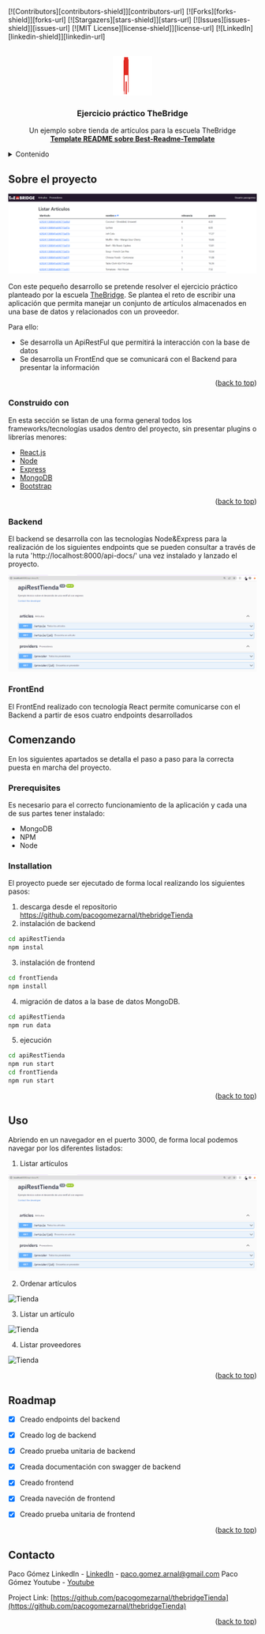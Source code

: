 <div id="top"></div>
<!--
*** Thanks for checking out the Best-README-Template. If you have a suggestion
*** that would make this better, please fork the repo and create a pull request
*** or simply open an issue with the tag "enhancement".
*** Don't forget to give the project a star!
*** Thanks again! Now go create something AMAZING! :D
-->



<!-- PROJECT SHIELDS -->
<!--
*** I'm using markdown "reference style" links for readability.
*** Reference links are enclosed in brackets [ ] instead of parentheses ( ).
*** See the bottom of this document for the declaration of the reference variables
*** for contributors-url, forks-url, etc. This is an optional, concise syntax you may use.
*** https://www.markdownguide.org/basic-syntax/#reference-style-links
-->
[![Contributors][contributors-shield]][contributors-url]
[![Forks][forks-shield]][forks-url]
[![Stargazers][stars-shield]][stars-url]
[![Issues][issues-shield]][issues-url]
[![MIT License][license-shield]][license-url]
[![LinkedIn][linkedin-shield]][linkedin-url]



<!-- PROJECT LOGO -->
<br />
<div align="center">
  <a href="https://github.com/pacogomezarnal/thebridgeTienda">
    <img src="frontTienda/public/logo_thebridge.svg" alt="LogoTheBridge" width="80" height="80">
  </a>

  <h3 align="center">Ejercicio práctico TheBridge</h3>

  <p align="center">
    Un ejemplo sobre tienda de artículos para la escuela TheBridge
    <br />
    <a href="https://github.com/othneildrew/Best-README-Template"><strong>Template README sobre Best-Readme-Template</strong></a>
  </p>
</div>



<!-- TABLE OF CONTENTS -->
<details>
  <summary>Contenido</summary>
  <ol>
    <li>
      <a href="#about-the-project">Sobre el proyecto</a>
      <ul>
        <li><a href="#built-with">Construido con</a></li>
        <li><a href="#backend">Backend</a></li>
        <li><a href="#frontend">Frontend</a></li>
      </ul>
    </li>
    <li>
      <a href="#getting-started">Comenzando</a>
      <ul>
        <li><a href="#prerequisites">Prerequisitos</a></li>
        <li><a href="#installation">Instalación</a></li>
      </ul>
    </li>
    <li><a href="#usage">Uso</a></li>
    <li><a href="#roadmap">Roadmap</a></li>
    <li><a href="#contact">Contacto</a></li>
  </ol>
</details>



<!-- ABOUT THE PROJECT -->
## Sobre el proyecto
<div align="center">
  <img src="frontTienda/public/screen_tienda01.png" alt="Tienda">
</div>

Con este pequeño desarrollo se pretende resolver el ejercicio práctico planteado por la escuela <a href="https://www.thebridge.tech/">TheBridge</a>. Se plantea el reto de escribir una aplicación que permita manejar un conjunto de artículos almacenados en una base de datos y relacionados con un proveedor.

Para ello:

* Se desarrolla un ApiRestFul que permitirá la interacción con la base de datos
* Se desarrolla un FrontEnd que se comunicará con el Backend para presentar la información

<p align="right">(<a href="#top">back to top</a>)</p>



### Construido con

En esta sección se listan de una forma general todos los frameworks/tecnologías usados dentro del proyecto, sin presentar plugins o librerías menores:

* [React.js](https://reactjs.org/)
* [Node](https://nodejs.dev/)
* [Express](https://expressjs.com/)
* [MongoDB](https://www.mongodb.com/)
* [Bootstrap](https://getbootstrap.com)

<p align="right">(<a href="#top">back to top</a>)</p>


### Backend

El backend se desarrolla con las tecnologías Node&Express para la realización de los siguientes endpoints que se pueden consultar a través de la ruta 'http://localhost:8000/api-docs/' una vez instalado y lanzado el proyecto.
<div align="center">
  <img src="frontTienda/public/screen_api01.png" alt="Tienda">
</div>

### FrontEnd

El FrontEnd realizado con tecnología React permite comunicarse con el Backend a partir de esos cuatro endpoints desarrollados

<!-- GETTING STARTED -->
## Comenzando

En los siguientes apartados se detalla el paso a paso para la correcta puesta en marcha del proyecto.

### Prerequisites

Es necesario para el correcto funcionamiento de la aplicación y cada una de sus partes tener instalado:

* MongoDB
* NPM
* Node

### Installation

El proyecto puede ser ejecutado de forma local realizando los siguientes pasos:

1. descarga desde el repositorio https://github.com/pacogomezarnal/thebridgeTienda
2. instalación de backend
  ```sh
  cd apiRestTienda
  npm instal
  ```
3. instalación de frontend
  ```sh
  cd frontTienda
  npm install
  ```
4. migración de datos a la base de datos MongoDB.
  ```sh
  cd apiRestTienda
  npm run data
  ```
5. ejecución
  ```sh
  cd apiRestTienda
  npm run start
  cd frontTienda
  npm run start
  ```


<p align="right">(<a href="#top">back to top</a>)</p>



<!-- USAGE EXAMPLES -->
## Uso

Abriendo en un navegador en el puerto  3000, de forma local podemos navegar por los diferentes listados:

1. Listar artículos
<img src="frontTienda/public/screen_api01.png" alt="Tienda">

2. Ordenar artículos
<img src="frontTienda/public/screen_api02.png" alt="Tienda">

3. Listar un artículo
<img src="frontTienda/public/screen_api03.png" alt="Tienda">

4. Listar proveedores
<img src="frontTienda/public/screen_api04.png" alt="Tienda">


<p align="right">(<a href="#top">back to top</a>)</p>



<!-- ROADMAP -->
## Roadmap

- [x] Creado endpoints del backend
- [x] Creado log de backend
- [x] Creado prueba unitaria de backend
- [x] Creada documentación con swagger de backend
- [x] Creado frontend
- [x] Creada naveción de frontend
- [x] Creado prueba unitaria de frontend


<p align="right">(<a href="#top">back to top</a>)</p>





<!-- CONTACT -->
## Contacto

Paco Gómez  LinkedIn - [LinkedIn](https://www.linkedin.com/in/paco-gomez-arnal/) - paco.gomez.arnal@gmail.com
Paco Gómez Youtube - [Youtube](https://www.youtube.com/c/PacoGomez)

Project Link: [https://github.com/pacogomezarnal/thebridgeTienda](https://github.com/pacogomezarnal/thebridgeTienda)

<p align="right">(<a href="#top">back to top</a>)</p>
